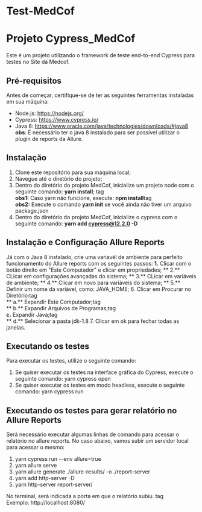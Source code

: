 # Test-MedCof

# Projeto Cypress_MedCof

Este é um projeto utilizando o framework de teste end-to-end Cypress para testes no Site da Medcof.

## Pré-requisitos

Antes de começar, certifique-se de ter as seguintes ferramentas instaladas em sua máquina:

- Node.js: https://nodejs.org/
- Cypress: https://www.cypress.io/
- Java 8: https://www.oracle.com/java/technologies/downloads/#java8
**obs**: É necessário ter o java 8 instalado para ser possível utilizar o plugin de reports da Allure.

## Instalação

1. Clone este repositório para sua máquina local;
2. Navegue até o diretório do projeto;
3. Dentro do diretório do projeto MedCof, inicialize um projeto node com o seguinte comando: **yarn install**; tag <br />
**obs1:** Caso yarn não funcione, execute: **npm install**tag <br />
**obs2:** Execute o comando **yarn init** se você ainda não tiver um arquivo package.json
4. Dentro do diretório do projeto MedCof, inicialize o cypress com o seguinte comando: **yarn add cypress@12.2.0 -D**

## Instalação e Configuração Allure Reports

 Já com o Java 8 instalado, crie uma variavél de ambiente para perfeito funcionamento do Allure reports com os seguintes passos:
 **1.** Clicar com o botão direito em "Este Computador" e clicar em propriedades;
** 2.** CLicar em configurações avançadas do sistema;
** 3.** CLicar em variáveis de ambiente;
** 4.** Clicar em novo para variáveis do sistema;
** 5.** Definir um nome da variável, como: JAVA_HOME;
 6. Clicar em Procurar no Diretório:tag <br />
   ** a.** Expandir Este Computador;tag <br />
   ** b.** Expandir Arquivos de Programas;tag <br />
    **c.** Expandir Java;tag <br />
   ** d.** Selecionar a pasta jdk-1.8
7. Clicar em ok para fechar todas as janelas.
 
## Executando os testes

Para executar os testes, utilize o seguinte comando:

1. Se quiser executar os testes na interface gráfica do Cypress, execute o seguinte comando: yarn cypress open
2. Se quiser executar os testes em modo headless, execute o seguinte comando: yarn cypress run

## Executando os testes para gerar relatório no Allure Reports

Será necessário executar algumas linhas de comando para acessar o relatório no allure reports. No caso abaixo, vamos subir um servidor local para acessar o mesmo:
1. yarn cypress run --env allure=true
2. yarn allure serve
3. yarn allure generate ./allure-results/ -o ./report-server
4. yarn add http-server -D
5. yarn http-server report-server/

No terminal, será indicada a porta em que o relatório subiu. tag <br />
Exemplo: http://localhost:8080/







